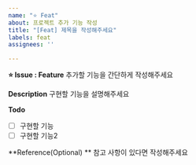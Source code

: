 ```yaml
---
name: "⭐ Feat"
about: 프로젝트 추가 기능 작성
title: "[Feat] 제목을 작성해주세요"
labels: feat
assignees: ''

---
```


**⭐ Issue : Feature**
추가할 기능을 간단하게 작성해주세요

**Description**
구현할 기능을 설명해주세요

**Todo**
- [ ] 구현할 기능
- [ ] 구현할 기능2

**Reference(Optional) **
참고 사항이 있다면 작성해주세요
